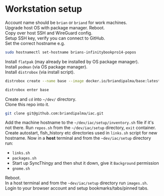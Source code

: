 # Workstation setup

Account name should be `brian` or `briand` for work machines.  
Upgrade host OS with package manager. Reboot.  
Copy over host SSH and WireGuard config.  
Setup SSH key, verify you can connect to GitHub.  
Set the correct hostname e.g.

```bash
sudo hostnamectl set-hostname brians-infinitybookpro14-popos
```

Install `flatpak` (may already be installed by OS package manager).  
Install `podman` (via OS package manager).  
Install `distrobox` (via install script).

```bash
distrobox create --name base --image docker.io/briandipalma/base:latest
```

```bash
distrobox enter base
```

Create and `cd` into `~/dev/` directory.  
Clone this repo into it.

```bash
git clone git@github.com:briandipalma/iac.git
```

Add the machine hostname to the `~/dev/iac/setup/inventory.sh` file if it's not there.
Run `repos.sh` from the `~/dev/iac/setup` directory, `exit` container.  
Create autostart, fish_history etc directories used in `links.sh` script for new hostname.
Now in a **host** terminal and from the `~dev/iac/setup` directory run:

- `links.sh`
- `packages.sh`
- Start up SyncThingy and then shut it down, give it `Background` permission
- `gnome.sh`

Reboot.  
In a host terminal and from the `~dev/iac/setup` directory run `images.sh`.  
Login to your browser account and setup bookmarks/tabs/pinned tabs.
